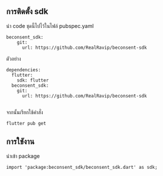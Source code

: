 <!-- 
This README describes the package. If you publish this package to pub.dev,
this README's contents appear on the landing page for your package.

For information about how to write a good package README, see the guide for
[writing package pages](https://dart.dev/guides/libraries/writing-package-pages). 

For general information about developing packages, see the Dart guide for
[creating packages](https://dart.dev/guides/libraries/create-library-packages)
and the Flutter guide for
[developing packages and plugins](https://flutter.dev/developing-packages). 
-->

## การติดตั้ง sdk 

นำ code ชุดนี้ไปไว้ในไฟล์ pubspec.yaml

```
beconsent_sdk:
    git:
      url: https://github.com/RealRavip/beconsent-sdk
```
ตัวอย่าง

```
dependencies:
  flutter:
    sdk: flutter
  beconsent_sdk:
    git:
      url: https://github.com/RealRavip/beconsent-sdk
      
```

จากนั้นเรียกใช้คำสั่ง

```
flutter pub get
```
## การใชังาน

นำเข้า package
```
import 'package:beconsent_sdk/beconsent_sdk.dart' as sdk;
```

